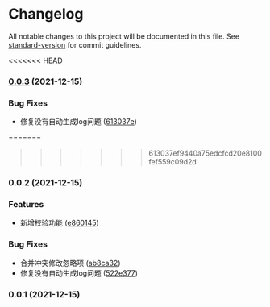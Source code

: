 # Changelog

All notable changes to this project will be documented in this file. See [standard-version](https://github.com/conventional-changelog/standard-version) for commit guidelines.

<<<<<<< HEAD
### [0.0.3](https://github.com/zxlfly/mini-ui/compare/v0.0.2...v0.0.3) (2021-12-15)


### Bug Fixes

* 修复没有自动生成log问题 ([613037e](https://github.com/zxlfly/mini-ui/commit/613037ef9440a75edcfcd20e8100fef559c09d2d))

=======
>>>>>>> 613037ef9440a75edcfcd20e8100fef559c09d2d
### 0.0.2 (2021-12-15)


### Features

* 新增校验功能 ([e860145](https://github.com/zxlfly/mini-ui/commit/e860145d7a4b4fcc04dc0f9828dc4be120be9eb8))


### Bug Fixes

* 合并冲突修改忽略项 ([ab8ca32](https://github.com/zxlfly/mini-ui/commit/ab8ca32447f11b059838944da7dcb20713e77349))
* 修复没有自动生成log问题 ([522e377](https://github.com/zxlfly/mini-ui/commit/522e3776d22b82fd3720643b27fa448efe310d29))

### 0.0.1 (2021-12-15)
